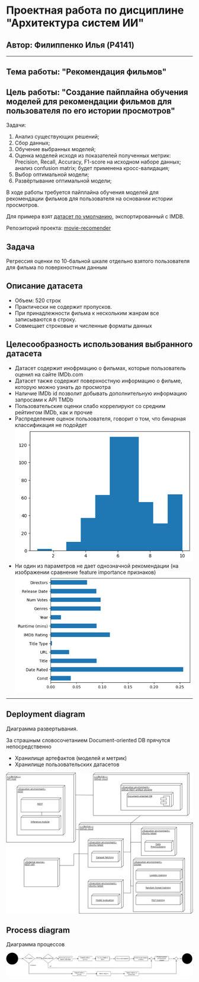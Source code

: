 # Проектная работа по дисциплине "Архитектура систем ИИ"

## Автор: Филиппенко Илья (P4141)

---
## Тема работы: "Рекомендация фильмов"

## Цель работы: "Создание пайплайна обучения моделей для рекомендации фильмов для пользователя по его истории просмотров"

Задачи:

1. Анализ существующих решений;
2. Сбор данных;
3. Обучение выбранных моделей;
4. Оценка моделей исходя из показателей полученных метрик: Precision, Recall, Accuracy, F1-score на исходном наборе данных; анализ confusion matrix; будет применена кросс-валидация;
5. Выбор оптимальной модели;
6. Развёртывание оптимальной модели;

В ходе работы требуется пайплайна обучения моделей для рекомендации фильмов для пользователя на основании истории просмотров.

Для примера взят [датасет по умолчанию](https://gist.githubusercontent.com/zeionara/de67f6c5ced7a7b04eac8d6556265e8e/raw/8aac306c985bd9e9e565fd97f4c6ea51c45a7d2c/ratings.csv), экспортированный с IMDB.

Репозиторий проекта: [movie-recomender](https://github.com/va1korion/movie-recomender)

## Задача 

Регрессия оценки по 10-бальной шкале отдельно взятого пользователя для фильма по поверхностным данным


## Описание датасета

- Объем: 520 строк
- Практически не содержит пропусков. 
- При принадлежности фильма к нескольким жанрам все записываются в строку.
- Совмещает строковые и численные форматы данных 


## Целесообразность использования выбранного датасета

- Датасет содержит инофрмацию о фильмах, которые пользователь оценил на сайте IMDb.com
- Датасет также содержит поверхностную информацию о фильме, которую можно узнать до просмотра
- Наличие IMDb id позволит добывать дополнительную информацию запросами к API TMDb
- Пользовательские оценки слабо коррелируют со средним рейтингом IMDb, как и прочие
- Распределение оценок пользователя, говорит о том, что бинарная классификация не подойдет ![hist](imgs/hist.png)
- Ни один из параметров не дает однозначной рекомендации (на изображении сравнение feature importance признаков)  ![plot](imgs/infogain.png)

---

## Deployment diagram

Диаграмма развертывания.

За страшным словосочетанием Document-oriented DB прячутся непосредственно
- Хранилище артефактов (моделей и метрик)
- Хранилище пользовательских датасетов

![Deployment diagram](imgs/deployment.png)

## Process diagram

Диаграмма процессов

![Deployment diagram](imgs/processes.drawio.png)


